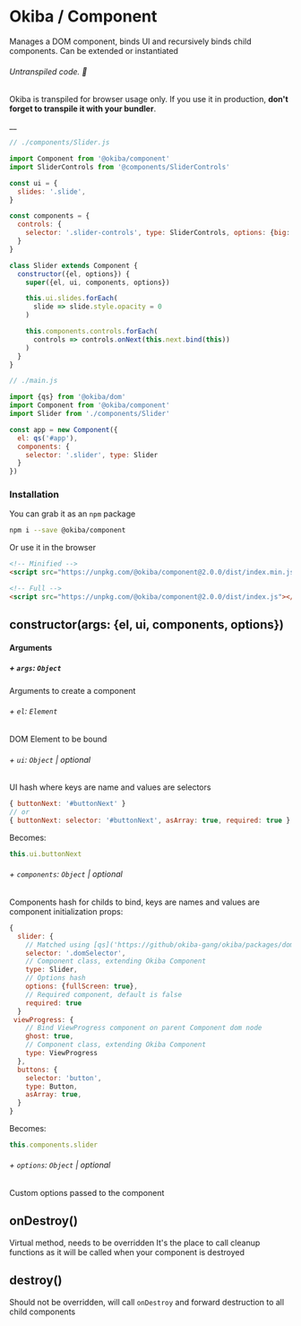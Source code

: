 

# Okiba / Component
Manages a DOM component, binds UI and recursively binds child components.
Can be extended or instantiated


###### Untranspiled code. 🛑

Okiba is transpiled for browser usage only. If you use it in production, **don't forget to transpile it with your bundler**.

__



```javascript
// ./components/Slider.js

import Component from '@okiba/component'
import SliderControls from '@components/SliderControls'

const ui = {
  slides: '.slide',
}

const components = {
  controls: {
    selector: '.slider-controls', type: SliderControls, options: {big: true}
  }
}

class Slider extends Component {
  constructor({el, options}) {
    super({el, ui, components, options})

    this.ui.slides.forEach(
      slide => slide.style.opacity = 0
    )

    this.components.controls.forEach(
      controls => controls.onNext(this.next.bind(this))
    )
  }
}
```

```javascript
// ./main.js

import {qs} from '@okiba/dom'
import Component from '@okiba/component'
import Slider from './components/Slider'

const app = new Component({
  el: qs('#app'),
  components: {
    selector: '.slider', type: Slider
  }
})
```



### Installation

You can grab it as an `npm` package
```bash
npm i --save @okiba/component
```

Or use it in the browser
```html
<!-- Minified -->
<script src="https://unpkg.com/@okiba/component@2.0.0/dist/index.min.js"></script>

<!-- Full -->
<script src="https://unpkg.com/@okiba/component@2.0.0/dist/index.js"></script>
```




## constructor(args: {el, ui, components, options})









#### Arguments


##### + `args`: `Object`

Arguments to create a component



###### + `el`: `Element`

DOM Element to be bound


###### + `ui`: `Object` | _optional_

UI hash where keys are name and values are selectors
```javascript
{ buttonNext: '#buttonNext' }
// or
{ buttonNext: selector: '#buttonNext', asArray: true, required: true }
```
Becomes:
```javascript
this.ui.buttonNext
```


###### + `components`: `Object` | _optional_

Components hash for childs to bind, keys are names and values are component initialization props:
```javascript
{
  slider: {
    // Matched using [qs]('https://github/okiba-gang/okiba/packages/dom'), scoped to the current component element
    selector: '.domSelector',
    // Component class, extending Okiba Component
    type: Slider,
    // Options hash
    options: {fullScreen: true},
    // Required component, default is false
    required: true
  }
 viewProgress: {
    // Bind ViewProgress component on parent Component dom node
    ghost: true,
    // Component class, extending Okiba Component
    type: ViewProgress
  },
  buttons: {
    selector: 'button',
    type: Button,
    asArray: true,
  }
}
```

Becomes:
```javascript
this.components.slider
```


###### + `options`: `Object` | _optional_

Custom options passed to the component







## onDestroy()


Virtual method, needs to be overridden
It's the place to call cleanup functions as it will
be called when your component is destroyed







## destroy()


Should not be overridden, will call `onDestroy`
and forward destruction to all child components






